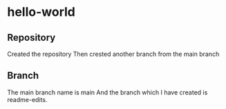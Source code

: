 # hello-world
## Repository
Created the repository
Then crested another branch from the main branch
## Branch
The main branch name is main 
And the branch which I have created is readme-edits.
